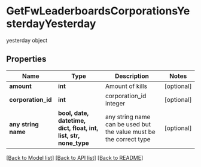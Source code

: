 # GetFwLeaderboardsCorporationsYesterdayYesterday

yesterday object

## Properties
Name | Type | Description | Notes
------------ | ------------- | ------------- | -------------
**amount** | **int** | Amount of kills | [optional] 
**corporation_id** | **int** | corporation_id integer | [optional] 
**any string name** | **bool, date, datetime, dict, float, int, list, str, none_type** | any string name can be used but the value must be the correct type | [optional]

[[Back to Model list]](../README.md#documentation-for-models) [[Back to API list]](../README.md#documentation-for-api-endpoints) [[Back to README]](../README.md)


